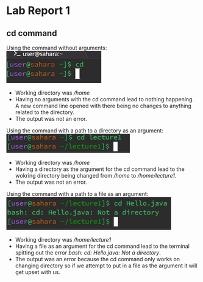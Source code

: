 # Lab Report 1

## cd command

Using the command without arguments:
![Image](lab1-1.jpeg)
* Working directory was */home*
* Having no arguments with the cd command lead to nothing happening. A new command line opened with there being no changes to anything related to the directory.
* The output was not an error.


Using the command with a path to a directory as an argument: 
![Image](lab1-2.jpg)
* Working directory was */home*
* Having a directory as the argument for the cd command lead to the wokring directory being changed from */home* to */home/lecture1*.
* The output was not an error.


Using the command with a path to a file as an argument:
![image](lab1-3.jpg)
* Working directory was */home/lecture1*
* Having a file as an argument for the cd command lead to the terminal spitting out the error *bash: cd: Hello.java: Not a directory*.
* The output was an error because the cd command only works on changing directory so if we attempt to put in a file as the argument it will get upset with us.

